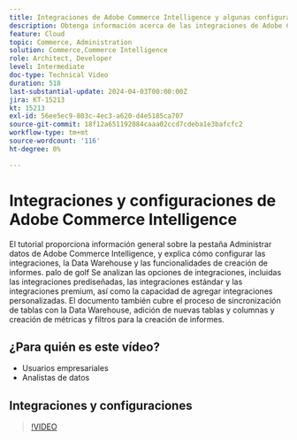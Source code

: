 ```yaml
---
title: Integraciones de Adobe Commerce Intelligence y algunas configuraciones básicas
description: Obtenga información acerca de las integraciones de Adobe Commerce Intelligence y algunas configuraciones que ayudan a crear informes y paneles
feature: Cloud
topic: Commerce, Administration
solution: Commerce,Commerce Intelligence
role: Architect, Developer
level: Intermediate
doc-type: Technical Video
duration: 518
last-substantial-update: 2024-04-03T00:00:00Z
jira: KT-15213
kt: 15213
exl-id: 56ee5ec9-803c-4ec3-a620-d4e5185ca707
source-git-commit: 18f12a651192084caaa02ccd7cdeba1e3bafcfc2
workflow-type: tm+mt
source-wordcount: '116'
ht-degree: 0%

---
```


# Integraciones y configuraciones de Adobe Commerce Intelligence

El tutorial proporciona información general sobre la pestaña Administrar datos de Adobe Commerce Intelligence, y explica cómo configurar las integraciones, la Data Warehouse y las funcionalidades de creación de informes. palo de golf
Se analizan las opciones de integraciones, incluidas las integraciones prediseñadas, las integraciones estándar y las integraciones premium, así como la capacidad de agregar integraciones personalizadas.
El documento también cubre el proceso de sincronización de tablas con la Data Warehouse, adición de nuevas tablas y columnas y creación de métricas y filtros para la creación de informes.

## ¿Para quién es este vídeo?

- Usuarios empresariales
- Analistas de datos

## Integraciones y configuraciones

>[!VIDEO](https://video.tv.adobe.com/v/3428101?learn=on)
